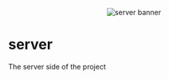 <p align='center'>
    <img src="https://i.imgur.com/URseevJ.png" alt="server banner" />
</p>

# server
The server side of the project
